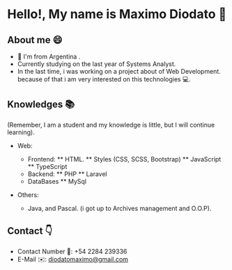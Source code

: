 # Hello!, My name is Maximo Diodato 👋 

## About me 😄
* 📍 I'm from Argentina .
* Currently studying on the last year of Systems Analyst.
* In the last time, i was working on a project about of Web Development. because of that i am very interested on this technologies 💻.

## Knowledges 📚
(Remember, I am a student and my knowledge is little, but I will continue learning).
- Web:
  * Frontend: 
     ** HTML.
     ** Styles (CSS, SCSS, Bootstrap)
     ** JavaScript
     ** TypeScript
  * Backend:
     ** PHP
     ** Laravel
  * DataBases
    ** MySql

- Others:
  * Java, and Pascal. (i got up to Archives management and O.O.P).

## Contact 👇
- Contact Number 📱: +54 2284 239336
- E-Mail ✉️: diodatomaximo@gmail.com
